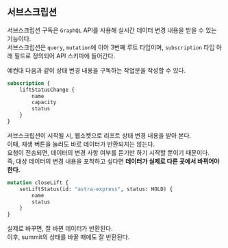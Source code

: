 ## 서브스크립션

서브스크립션 구독은 `GraphQL` API를 사용해 실시간 데이터 변경 내용을 받을 수 있는 기능이다.  
서브스크립션은 `query`, `mutation`에 이어 3번째 루트 타입이며, `subscription` 타입 아래 필드로 정의되어 API 스키마에 들어간다.

예컨대 다음과 같이 상태 변경 내용을 구독하는 작업문을 작성할 수 있다.

```graphql
subscription {
	liftStatusChange {
		name
		capacity
		status
	}
}
```

서브스크립션이 시작될 시, 웹소켓으로 리프트 상태 변경 내용을 받아 본다.   
이때, 재생 버튼을 눌러도 바로 데이터가 반환되지는 않는다.  
요청이 전송되면, 데이터의 변경 사항 여부를 듣기만 하기 시작할 뿐이기 때문이다.  
즉, 대상 데이터의 변경 내용을 포착하고 싶다면 **데이터가 실제로 다른 곳에서 바뀌어야 한다.**

```graphql
mutation closeLift {
	setLiftStatus(id: "astra-express", status: HOLD) {
		name
		status
	}
}
```

실제로 바꾸면, 잘 바뀐 데이터가 반환된다.  
이후, summit의 상태를 바꿀 때에도 잘 반환된다.
